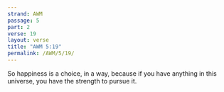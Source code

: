 ```yaml
---
strand: AWM
passage: 5
part: 2
verse: 19
layout: verse
title: "AWM 5:19"
permalink: /AWM/5/19/
---
```

So happiness is a choice, in a way, because if you have anything in this universe, you have the strength to pursue it.
